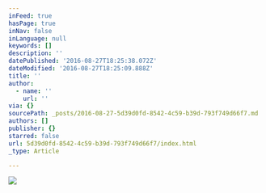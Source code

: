 ```yaml
---
inFeed: true
hasPage: true
inNav: false
inLanguage: null
keywords: []
description: ''
datePublished: '2016-08-27T18:25:38.072Z'
dateModified: '2016-08-27T18:25:09.888Z'
title: ''
author:
  - name: ''
    url: ''
via: {}
sourcePath: _posts/2016-08-27-5d39d0fd-8542-4c59-b39d-793f749d66f7.md
authors: []
publisher: {}
starred: false
url: 5d39d0fd-8542-4c59-b39d-793f749d66f7/index.html
_type: Article

---
```

![](https://the-grid-user-content.s3-us-west-2.amazonaws.com/eda5146a-a861-439d-9f13-976a5eab3b7e.jpg)